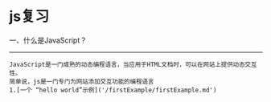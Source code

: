 js复习
======
一、什么是JavaScript？
_____________________
	JavaScript是一门成熟的动态编程语言，当应用于HTML文档时，可以在网站上提供动态交互性。
	简单说，js是一门专门为网站添加交互功能的编程语言
	1.[一个 “hello world”示例]('/firstExample/firstExample.md')